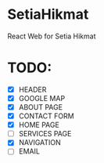 # SetiaHikmat

React Web for Setia Hikmat

# TODO:

- [x] HEADER
- [x] GOOGLE MAP
- [x] ABOUT PAGE
- [x] CONTACT FORM
- [x] HOME PAGE
- [ ] SERVICES PAGE
- [x] NAVIGATION
- [ ] EMAIL
